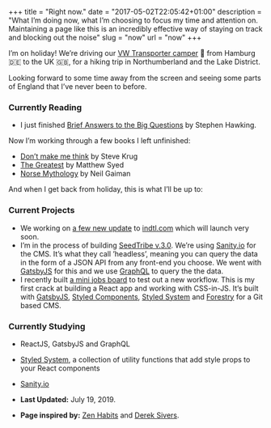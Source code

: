 +++
title = "Right now."
date = "2017-05-02T22:05:42+01:00"
description = "What I’m doing now, what I’m choosing to focus my time and attention on. Maintaining a page like this is an incredibly effective way of staying on track and blocking out the noise"
slug = "now"
url = "now"
+++

I’m on holiday! We’re driving our [VW Transporter camper](https://www.instagram.com/catcherontheroad_/) 🚐 from Hamburg 🇩🇪 to the UK 🇬🇧, for a hiking trip in Northumberland and the Lake District. 

Looking forward to some time away from the screen and seeing some parts of England that I’ve never been to before.


### Currently Reading

- I just finished [Brief Answers to the Big Questions](https://www.goodreads.com/book/show/40277241-brief-answers-to-the-big-questions) by Stephen Hawking. 

Now I’m working through a few books I left unfinished:

- [Don’t make me think](https://www.goodreads.com/book/show/41009404-dont-make-me-think) by Steve Krug
- [The Greatest](https://www.goodreads.com/book/show/34056102-the-greatest) by Matthew Syed
- [Norse Mythology](https://www.goodreads.com/book/show/37903770-norse-mythology) by Neil Gaiman


And when I get back from holiday, this is what I’ll be up to:

### Current Projects

- We working on [a few new update](https://harrycr.es/2Z6HF7l) to [indtl.com](https://indtl.com/) which will launch very soon. 
- I’m in the process of building [SeedTribe v.3.0](https://harrycr.es/2IjtyVF). We’re using [Sanity.io](https://www.sanity.io/) for the CMS. It’s what they call ’headless’, meaning you can query the data in the form of a JSON API from any front-end you choose. We went with [GatsbyJS](https://www.gatsbyjs.org/) for this and we use [GraphQL](https://graphql.org/) to query the the data.
- I recently built [a mini jobs board](https://clever-perlman-f0786d.netlify.com/) to test out a new workflow. This is my first crack at building a React app and working with CSS-in-JS. It’s built with [GatsbyJS](https://www.gatsbyjs.org/), [Styled Components](https://www.styled-components.com/), [Styled System](https://styled-system.com/) and [Forestry](https://forestry.io/) for a Git based CMS.

### Currently Studying

- ReactJS, GatsbyJS and GraphQL
- [Styled System](https://styled-system.com/), a collection of utility functions that add style props to your React components
- [Sanity.io](https://www.sanity.io/)


- **Last Updated:** July 19, 2019.
- **Page inspired by:** [Zen Habits](https://zenhabits.net/now/) and [Derek Sivers](https://nownownow.com/about).
